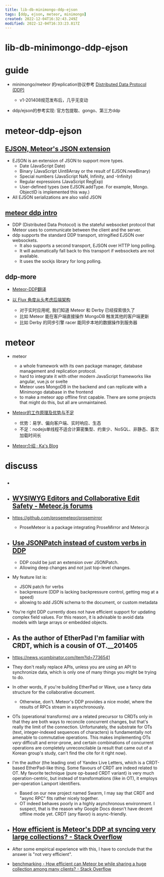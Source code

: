 ```yaml
---
title: lib-db-minimongo-ddp-ejson
tags: [ddp, ejson, meteor, minimongo]
created: 2022-12-04T16:32:43.249Z
modified: 2022-12-04T16:33:23.817Z
---
```


# lib-db-minimongo-ddp-ejson

# guide

- minimongo/meteor 的replication协议参考 [Distributed Data Protocol (DDP)](https://github.com/meteor/meteor/blob/devel/packages/ddp/DDP.md)
  - v1-201408规范发布后，几乎无变动

- ddp/ejson的参考实现: 官方包提取、gongo、第三方ddp
# meteor-ddp-ejson

## [EJSON, Meteor's JSON extension](https://docs.meteor.com/api/ejson.html)

- EJSON is an extension of JSON to support more types. 
  - Date (JavaScript Date)
  - Binary (JavaScript Uint8Array or the result of EJSON.newBinary)
  - Special numbers (JavaScript NaN, Infinity, and -Infinity)
  - Regular expressions (JavaScript RegExp)
  - User-defined types (see EJSON.addType. For example, Mongo. ObjectID is implemented this way.)
- All EJSON serializations are also valid JSON

## [meteor ddp intro](https://github.com/meteor/meteor/tree/devel/packages/ddp)

- DDP (Distributed Data Protocol) is the stateful websocket protocol that Meteor uses to communicate between the client and the server.
- ddp supports the standard DDP transport, stringified EJSON over websockets. 
  - It also supports a second transport, EJSON over HTTP long polling. 
  - It will automatically fall back to this transport if websockets are not available. 
  - It uses the sockjs library for long polling.

## ddp-more

- [Meteor-DDP翻译](https://cnodejs.org/topic/51b030d9555d34c678e5fb2e)

- [以 Flux 角度从头考虑后端架构](https://segmentfault.com/a/1190000001638575)
  - 对于实时应用呢, 我们知道 Meteor 和 Derby 已经探索很久了
  - 比如 Meteor 能在客户端直接操作 MongoDB 触发其他的客户端更新
  - 比如 Derby 的同步引擎 racer 能同步本地的数据操作到服务器
# meteor
- meteor
  - a whole framework with its own package manager, database management and replication protocol.
  - hard to integrate it with other modern JavaScript frameworks like angular, vue.js or svelte
  - Meteor uses MongoDB in the backend and can replicate with a Minimongo database in the frontend
  - to make a meteor app offline first capable. There are some projects that might do this, but all are unmaintained.

- [Meteor的工作原理及优势与不足](https://cloud.tencent.com/developer/article/1643568)
  - 优势：易学、偏向客户端、实时响应、生态
  - 不足：nodejs单线程不适合计算密集型、约束少、NoSQL、非静态、首次加载时间长

- [Meteor介绍 · Ka's Blog](https://blog.kazge.com/nodejs/2018/07/24/zh-meteor-introduction/)
# discuss
- ## 

- ## [WYSIWYG Editors and Collaborative Edit Safety - Meteor.js forums](https://forums.meteor.com/t/wysiwyg-editors-and-collaborative-edit-safety/13263)

- https://github.com/prosemeteor/prosemirror
  - ProseMeteor is a package integrating ProseMirror and Meteor.js

- ## [Use JSONPatch instead of custom verbs in DDP](https://github.com/meteor/meteor/issues/4483)
  - DDP could be just an extension over JSONPatch. 
  - Allowing deep changes and not just top-level changes.
- My feature list is:
  - JSON patch for verbs
  - backpressure (DDP is lacking backpressure control, getting msg at a speed)
  - allowing to add JSON schema to the document, or custom metadata

- You're right DDP currently does not have efficient support for updating complex field values. For this reason, it is advisable to avoid data models with large arrays or embedded objects.

- ## As the author of EtherPad I'm familiar with CRDT, which is a cousin of OT.__201405
- https://news.ycombinator.com/item?id=7736541
- They don't really replace APIs, unless you are using an API to synchronize data, which is only one of many things you might be trying to do.
- In other words, if you're building EtherPad or Wave, use a fancy data structure for the collaborative document. 
  - Otherwise, don't. Meteor's DDP provides a nice model, where the results of RPCs stream in asynchronously.

- OTs (operational transforms) _are_ a related precursor to CRDTs only in that they are both ways to reconcile concurrent changes, but that's really the limit of the connection. Unfortunately, the substrate for OTs (text, integer-indexed sequences of characters) is fundamentally not amenable to commutative operations. This makes implementing OTs _very_ difficult and error-prone, and certain combinations of concurrent operations are completely unreconcilable (a result that came out of a Korean group's study, can't find the cite for it right now).

- I'm the author (the leading one) of Yandex Live Letters, which is a CRDT-based EtherPad-like thing. Some flavours of CRDT are indeed related to OT. My favorite technique (pure op-based CRDT variant) is very much operation-centric, but instead of transformations (like in OT), it employs per-operation Lamport identifiers.
  - Based on our new project named Swarm, I may say that CRDT and "async RPC" fits rather nicely together.
  - OT indeed behaves poorly in a highly asynchronous environment. I suspect, that is the reason why Google Docs doesn't have decent offline mode yet. CRDT (any flavor) is async-friendly.

- ## [How efficient is Meteor's DDP at syncing very large collections? - Stack Overflow](https://stackoverflow.com/questions/18734507/how-efficient-is-meteors-ddp-at-syncing-very-large-collections)
- After some empirical experience with this, I have to conclude that the answer is "not very efficient". 

- [benchmarking - How efficient can Meteor be while sharing a huge collection among many clients? - Stack Overflow](https://stackoverflow.com/questions/13113256/how-efficient-can-meteor-be-while-sharing-a-huge-collection-among-many-clients/21835534#21835534)
